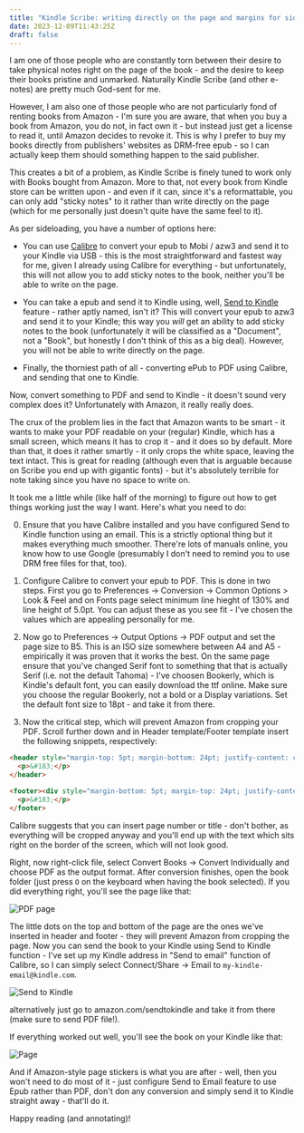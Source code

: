 ```yaml
---
title: "Kindle Scribe: writing directly on the page and margins for sideloaded books"
date: 2023-12-09T11:43:25Z
draft: false
---
```


I am one of those people who are constantly torn between their desire to take
physical notes right on the page of the book - and the desire to keep their
books pristine and unmarked. Naturally Kindle Scribe (and other e-notes) are
pretty much God-sent for me.

However, I am also one of those people who are not particularly fond of renting
books from Amazon - I'm sure you are aware, that when you buy a book from
Amazon, you do not, in fact own it - but instead just get a license to read it,
until Amazon decides to revoke it. This is why I prefer to buy my books directly
from publishers' websites as DRM-free epub - so I can actually keep them should
something happen to the said publisher.

This creates a bit of a problem, as Kindle Scribe is finely tuned to work only
with Books bought from Amazon. More to that, not every book from Kindle store
can be written upon - and even if it can, since it's a reformattable, you can
only add "sticky notes" to it rather than write directly on the page (which for
me personally just doesn't quite have the same feel to it).

As per sideloading, you have a number of options here:

* You can use [Calibre](https://calibre-ebook.com/) to convert your epub to Mobi
  / azw3 and send it to your Kindle via USB - this is the most straightforward
  and fastest way for me, given I already using Calibre for everything - but
  unfortunately, this will not allow you to add sticky notes to the book,
  neither you'll be able to write on the page.

* You can take a epub and send it to Kindle using, well, [Send to
  Kindle](htts://www.amazon.co.uk/sendtokindle) feature - rather aptly named,
  isn't it? This will convert your epub to azw3 and send it to your Kindle; this
  way you _will_ get an ability to add sticky notes to the book (unfortunately
  it will be classified as a "Document", not a "Book", but honestly I don't
  think of this as a big deal). However, you will not be able to write directly
  on the page.

* Finally, the thorniest path of all - converting ePub to PDF using Calibre, and
  sending that one to Kindle. 

Now, convert something to PDF and send to Kindle - it doesn't sound very complex
does it? Unfortunately with Amazon, it really really does.

The crux of the problem lies in the fact that Amazon wants to be smart - it
wants to make your PDF readable on your (regular) Kindle, which has a small
screen, which means it has to crop it - and it does so by default. More than
that, it does it rather smartly - it only crops the white space, leaving the
text intact. This is great for reading (although even that is arguable because
on Scribe you end up with gigantic fonts) - but it's absolutely terrible for
note taking since you have no space to write on.

It took me a little while (like half of the morning) to figure out how to get
things working just the way I want. Here's what you need to do:

0. Ensure that you have Calibre installed and you have configured Send to Kindle
   function using an email. This is a strictly optional thing but it makes
  everything much smoother. There're lots of manuals online, you know how to use
  Google (presumably I don't need to remind you to use DRM free files for that, too).

1. Configure Calibre to convert your epub to PDF. This is done in two steps.
   First you go to Preferences -> Conversion -> Common Options > Look & Feel and
   on Fonts page select minimum line hieght of 130% and line height of 5.0pt.
   You can adjust these as you see fit - I've chosen the values which are
   appealing personally for me.

2. Now go to Preferences -> Output Options -> PDF output and set the page size
   to B5. This is an ISO size somewhere between A4 and A5 - empirically it was
   proven that it works the best. On the same page ensure that you've changed
   Serif font to something that that is actually Serif (i.e. not the default
   Tahoma) - I've choosen Bookerly, which is Kindle's default font, you can
   easily download the ttf online. Make sure you choose the regular Bookerly,
   not a bold or a Display variations. Set the default font size to 18pt - and
   take it from there.

3. Now the critical step, which will prevent Amazon from cropping your PDF.
   Scroll further down and in Header template/Footer template insert the
   following snippets, respectively:

```html
<header style="margin-top: 5pt; margin-bottom: 24pt; justify-content: center;">
  <p>&#183;</p>
</header>

<footer><div style="margin-bottom: 5pt; margin-top: 24pt; justify-content: center;">
  <p>&#183;</p>
</footer>
```

Calibre suggests that you can insert page number or title - don't bother, as
everything will be cropped anyway and you'll end up with the text which sits
right on the border of the screen, which will not look good.

Right, now right-click file, select Convert Books -> Convert Individually and
choose PDF as the output format. After conversion finishes, open the book folder
(just press `O` on the keyboard when having the book selected). If you did
everything right, you'll see the page like that:

![PDF page](/static/scribe/pdf-page.png)

The little dots on the top and bottom of the page are the ones we've inserted in
header and footer - they will prevent Amazon from cropping the page. Now you can
send the book to your Kindle using Send to Kindle function - I've set up my
Kindle address in "Send to email" function of Calibre, so I can simply select
Connect/Share -> Email to `my-kindle-email@kindle.com`.

![Send to Kindle](/static/scribe/send-to-kindle.png)

alternatively just go to amazon.com/sendtokindle and take it from there (make
sure to send PDF file!).

If everything worked out well, you'll see the book on your Kindle like that:

![Page](/static/scribe/page.png)

And if Amazon-style page stickers is what you are after - well, then you won't
need to do most of it - just configure Send to Email feature to use Epub rather
than PDF, don't don any conversion and simply send it to Kindle straight away -
that'll do it.

Happy reading (and annotating)!



